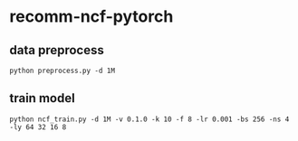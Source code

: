 # recomm-ncf-pytorch

## data preprocess
```shell
python preprocess.py -d 1M
```

## train model
```shell
python ncf_train.py -d 1M -v 0.1.0 -k 10 -f 8 -lr 0.001 -bs 256 -ns 4 -ly 64 32 16 8
```